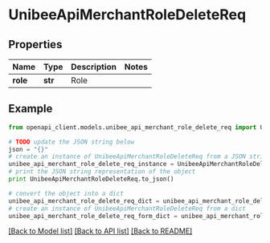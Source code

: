 # UnibeeApiMerchantRoleDeleteReq


## Properties

Name | Type | Description | Notes
------------ | ------------- | ------------- | -------------
**role** | **str** | Role | 

## Example

```python
from openapi_client.models.unibee_api_merchant_role_delete_req import UnibeeApiMerchantRoleDeleteReq

# TODO update the JSON string below
json = "{}"
# create an instance of UnibeeApiMerchantRoleDeleteReq from a JSON string
unibee_api_merchant_role_delete_req_instance = UnibeeApiMerchantRoleDeleteReq.from_json(json)
# print the JSON string representation of the object
print UnibeeApiMerchantRoleDeleteReq.to_json()

# convert the object into a dict
unibee_api_merchant_role_delete_req_dict = unibee_api_merchant_role_delete_req_instance.to_dict()
# create an instance of UnibeeApiMerchantRoleDeleteReq from a dict
unibee_api_merchant_role_delete_req_form_dict = unibee_api_merchant_role_delete_req.from_dict(unibee_api_merchant_role_delete_req_dict)
```
[[Back to Model list]](../README.md#documentation-for-models) [[Back to API list]](../README.md#documentation-for-api-endpoints) [[Back to README]](../README.md)


